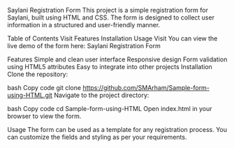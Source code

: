 Saylani Registration Form
This project is a simple registration form for Saylani, built using HTML and CSS. The form is designed to collect user information in a structured and user-friendly manner.

Table of Contents
Visit
Features
Installation
Usage
Visit
You can view the live demo of the form here: Saylani Registration Form

Features
Simple and clean user interface
Responsive design
Form validation using HTML5 attributes
Easy to integrate into other projects
Installation
Clone the repository:

bash
Copy code
git clone https://github.com/SMArham/Sample-form-using-HTML.git
Navigate to the project directory:

bash
Copy code
cd Sample-form-using-HTML
Open index.html in your browser to view the form.

Usage
The form can be used as a template for any registration process. You can customize the fields and styling as per your requirements.
